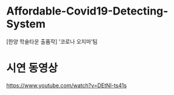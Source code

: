 # Affordable-Covid19-Detecting-System
[한양 학술타운 출품작] '코로나 오지마'팀

# 시연 동영상
https://www.youtube.com/watch?v=DEtNl-ts41s
